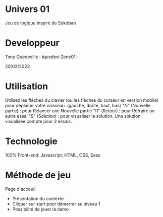 # Univers 01

Jeu de logique inspiré de Sokoban

# Developpeur

Tony Quedeville : tquedevi
Zone01:

20/02/2023


# Utilisation

Utilisez les flèches du clavier (ou les flèches du curseur en version mobile) pour déplacer votre vaisseau. (gauche, droite, haut, bas)
"N" (Nouvelle partie) : pour Relancer une Nouvelle partie
"R" (Retour) : pour Refraire un autre essai
"S" (Solution) : pour visualiser la solution. Une solution visualisée compte pour 3 essais.


# Technologie
100% Front-end: Javascript, HTML, CSS, Sass 


# Méthode de jeu 
Page d'acceuil: 
- Présentation du contexte
- Cliquer sur start pour démarrer au niveau 1
- Possibilité de jouer la demo
